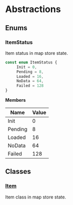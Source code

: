 # Abstractions

## Enums

### ItemStatus

Item status in map store state.


```typescript
const enum ItemStatus {
     Init = 0,
     Pending = 8,
     Loaded = 16,
     NoData = 64,
     Failed = 128
}
```

**Members**

| Name    | Value |
| ------- | ----- |
| Init    | 0     |
| Pending | 8     |
| Loaded  | 16    |
| NoData  | 64    |
| Failed  | 128   |

## Classes

### [Item][ClassDeclaration-3]

Item class in map store state.


[NamespaceImport-1]: abstractions.md#abstractions
[EnumDeclaration-0]: abstractions.md#itemstatus
[ClassDeclaration-3]: abstractions/item.md#item